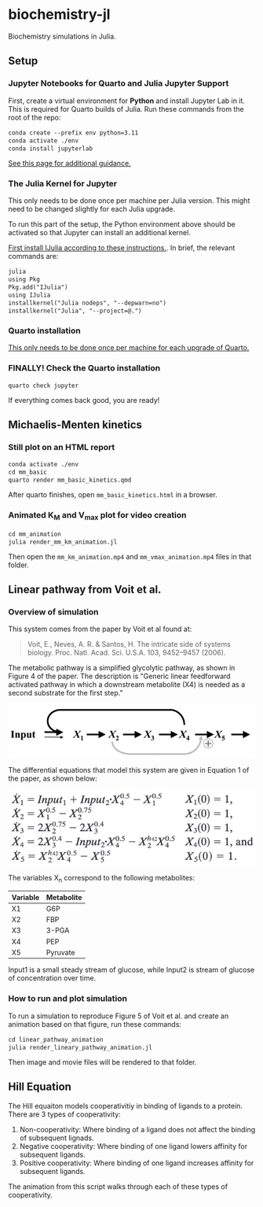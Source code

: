 # biochemistry-jl
Biochemistry simulations in Julia.

## Setup

### Jupyter Notebooks for Quarto and Julia Jupyter Support

First, create a virtual environment for **Python** and install Jupyter Lab in it. This is required for Quarto builds of Julia. Run these commands from the root of the repo:

```
conda create --prefix env python=3.11
conda activate ./env
conda install jupyterlab
```

[See this page for additional guidance.](https://quarto.org/docs/projects/virtual-environments.html)

### The Julia Kernel for Jupyter

This only needs to be done once per machine per Julia version. This might need to be changed slightly for each Julia upgrade.

To run this part of the setup, the Python environment above should be activated so that Jupyter can install an additional kernel.

[First install IJulia according to these instructions.](https://julialang.github.io/IJulia.jl/stable/manual/installation/). In brief, the relevant commands are:

```
julia
using Pkg
Pkg.add("IJulia")
using IJulia
installkernel("Julia nodeps", "--depwarn=no")
installkernel("Julia", "--project=@.")
```

### Quarto installation

[This only needs to be done once per machine for each upgrade of Quarto.](https://quarto.org/docs/get-started/)

### FINALLY! Check the Quarto installation

```
quarto check jupyter
```

If everything comes back good, you are ready!

## Michaelis-Menten kinetics

### Still plot on an HTML report

```
conda activate ./env
cd mm_basic
quarto render mm_basic_kinetics.qmd
```

After quarto finishes, open `mm_basic_kinetics.html` in a browser.

### Animated K<sub>M</sub> and V<sub>max</sub> plot for video creation

```
cd mm_animation
julia render_mm_km_animation.jl
```

Then open the `mm_km_animation.mp4` and `mm_vmax_animation.mp4` files in that folder.

## Linear pathway from Voit et al.

### Overview of simulation

This system comes from the paper by Voit et al found at:

> Voit, E., Neves, A. R. & Santos, H. The intricate side of systems biology. Proc. Natl. Acad. Sci. U.S.A. 103, 9452–9457 (2006).

The metabolic pathway is a simplified glycolytic pathway, as shown in Figure 4 of the paper. The description is "Generic linear feedforward activated pathway in which a downstream metabolite (X4) is needed as a second substrate for the first step."

![Image of biochemical pathway](images/voit_et_al_fig_04.png "Voit et al Fig. 4")

The differential equations that model this system are given in Equation 1 of the paper, as shown below:

![Image of differential equations](images/voit_et_al_eqn_01.png "Voit et al Eqn 1")

The variables X<sub>n</sub> correspond to the following metabolites:

| Variable | Metabolite |
| -------- | ---------- |
| X1       | G6P        |
| X2       | FBP        |
| X3       | 3-PGA      |
| X4       | PEP        |
| X5       | Pyruvate   |

Input1 is a small steady stream of glucose, while Input2 is stream of glucose of concentration over time.

### How to run and plot simulation

To run a simulation to reproduce Figure 5 of Voit et al. and create an animation based on that figure, run these commands:

```
cd linear_pathway_animation
julia render_lineary_pathway_animation.jl
```

Then image and movie files will be rendered to that folder.

## Hill Equation

The Hill equaiton models cooperativitiy in binding of ligands to a protein. There are 3 types of cooperativity:

1. Non-cooperativity: Where binding of a ligand does not affect the binding of subsequent lignads.
2. Negative cooperativity: Where binding of one ligand lowers affinity for subsequent ligands.
3. Positive cooperativity: Where binding of one ligand increases affinity for subsequent ligands.

The animation from this script walks through each of these types of cooperativity.

